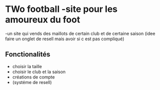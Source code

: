 # TWo football -site pour les amoureux du foot
-un site qui vends des maillots de certain club et de certaine saison (idee faire un onglet de resell mais avoir si c est pas compliqué)

## Fonctionalités
- choisir la taille
- choisir le club et la saison
- créations de compte
- (systéme de resell)

